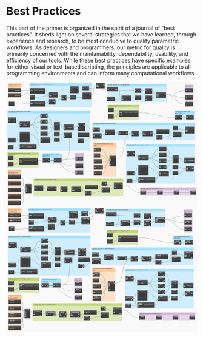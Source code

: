 # Best Practices

This part of the primer is organized in the spirit of a journal of “best practices”. It sheds light on several strategies that we have learned, through experience and research, to be most conducive to quality parametric workflows. As designers and programmers, our metric for quality is primarily concerned with the maintainability, dependability, usability, and efficiency of our tools. While these best practices have specific examples for either visual or text-based scripting, the principles are applicable to all programming environments and can inform many computational workflows.

![](../.gitbook/assets/bestPractices.png)
